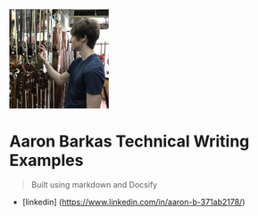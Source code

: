 <img src="me.jpg" alt="logo" style="zoom: 25%;" />



# **Aaron Barkas Technical Writing Examples**



> Built using markdown and Docsify 

- [linkedin] (https://www.linkedin.com/in/aaron-b-371ab2178/)
